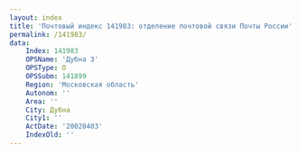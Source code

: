 ```yaml
---
layout: index
title: 'Почтовый индекс 141983: отделение почтовой связи Почты России'
permalink: /141983/
data:
    Index: 141983
    OPSName: 'Дубна 3'
    OPSType: О
    OPSSubm: 141899
    Region: 'Московская область'
    Autonom: ''
    Area: ''
    City: Дубна
    City1: ''
    ActDate: '20020403'
    IndexOld: ''
---
```

